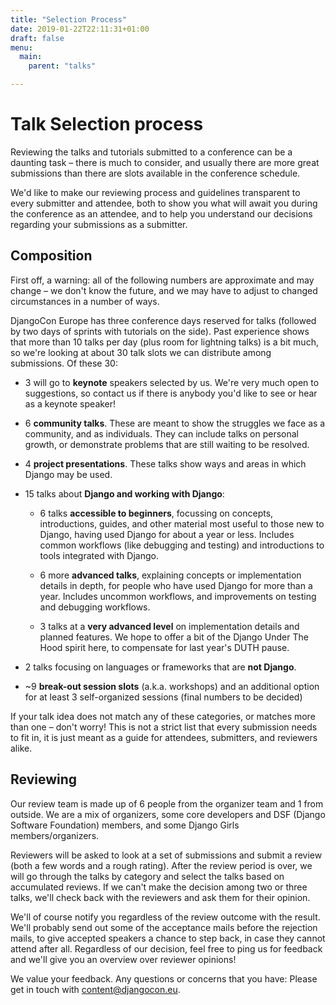 ```yaml
---
title: "Selection Process"
date: 2019-01-22T22:11:31+01:00
draft: false
menu:
  main:
    parent: "talks"

---
```


# Talk Selection process

Reviewing the talks and tutorials submitted to a conference can be a daunting task – there is much to consider, and usually there are more great submissions than there are slots available in the conference schedule.

We'd like to make our reviewing process and guidelines transparent to every submitter and attendee, both to show you what will await you during the conference as an attendee, and to help you understand our decisions regarding your submissions as a submitter.

## Composition

First off, a warning: all of the following numbers are approximate and may change – we don't know the future, and we may have to adjust to changed circumstances in a number of ways.

DjangoCon Europe has three conference days reserved for talks (followed by two days of sprints with tutorials on the side). Past experience shows that more than 10 talks per day (plus room for lightning talks) is a bit much, so we're looking at about 30 talk slots we can distribute among submissions. Of these 30:

* 3 will go to **keynote** speakers selected by us. We're very much open to suggestions, so contact us if there is anybody you'd like to see or hear as a keynote speaker!

* 6 **community talks**. These are meant to show the struggles we face as a community, and as individuals. They can include talks on personal growth, or demonstrate problems that are still waiting to be resolved.

* 4 **project presentations**. These talks show ways and areas in which Django may be used.

* 15 talks about **Django and working with Django**:

  * 6 talks **accessible to beginners**, focussing on concepts, introductions, guides, and other material most useful to those new to Django, having used Django for about a year or less. Includes common workflows (like debugging and testing) and introductions to tools integrated with Django.

  * 6 more **advanced talks**, explaining concepts or implementation details in depth, for people who have used Django for more than a year. Includes uncommon workflows, and improvements on testing and debugging workflows.

  * 3 talks at a **very advanced level** on implementation details and planned features. We hope to offer a bit of the Django Under The Hood spirit here, to compensate for last year's DUTH pause.

* 2 talks focusing on languages or frameworks that are **not Django**.

* ~9 **break-out session slots** (a.k.a. workshops) and an additional option for at least 3 self-organized sessions (final numbers to be decided)

If your talk idea does not match any of these categories, or matches more than one – don't worry! This is not a strict list that every submission needs to fit in, it is just meant as a guide for attendees, submitters, and reviewers alike.

## Reviewing

Our review team is made up of 6 people from the organizer team and 1 from outside. We are a mix of organizers, some core developers and DSF (Django Software Foundation) members, and some Django Girls members/organizers.

Reviewers will be asked to look at a set of submissions and submit a review (both a few words and a rough rating). After the review period is over, we will go through the talks by category and select the talks based on accumulated reviews. If we can't make the decision among two or three talks, we'll check back with the reviewers and ask them for their opinion.

We'll of course notify you regardless of the review outcome with the result. We'll probably send out some of the acceptance mails before the rejection mails, to give accepted speakers a chance to step back, in case they cannot attend after all. Regardless of our decision, feel free to ping us for feedback and we'll give you an overview over reviewer opinions!

We value your feedback. Any questions or concerns that you have: Please get in touch with [content@djangocon.eu](mailto:content@djangocon.eu).
